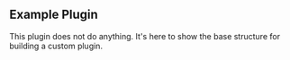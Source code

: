 ## Example Plugin 

This plugin does not do anything. It's here to show the base structure for building a custom plugin.
